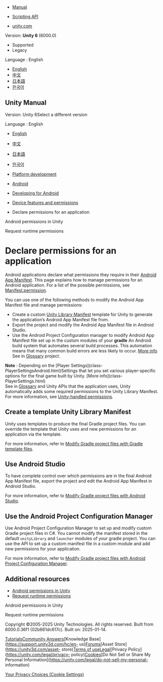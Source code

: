 [](https://docs.unity3d.com)

  * [Manual](../Manual/index.html)
  * [Scripting API](../ScriptReference/index.html)

  * [unity.com](https://unity.com/)

Version: **Unity 6** (6000.0)

  * Supported
  * Legacy

Language : English

  * [English](/Manual/android-permissions-declare.html)
  * [中文](/cn/current/Manual/android-permissions-declare.html)
  * [日本語](/ja/current/Manual/android-permissions-declare.html)
  * [한국어](/kr/current/Manual/android-permissions-declare.html)

[](https://docs.unity3d.com)

## Unity Manual

Version: Unity 6Select a different version

Language : English

  * [English](/Manual/android-permissions-declare.html)
  * [中文](/cn/current/Manual/android-permissions-declare.html)
  * [日本語](/ja/current/Manual/android-permissions-declare.html)
  * [한국어](/kr/current/Manual/android-permissions-declare.html)

  * [Platform development ](PlatformSpecific.html)
  * [Android](android.html)
  * [Developing for Android](android-developing.html)
  * [Device features and permissions](android-device-features-and-permissions.html)
  * Declare permissions for an application

[](android-permissions-in-unity.html)

Android permissions in Unity

[](android-RequestingPermissions.html)

Request runtime permissions

# Declare permissions for an application

Android applications declare what permissions they require in their [Android
App Manifest](android-manifest.html). This page explains how to manage
permissions for an Android application. For a list of the possible
permissions, see
[Manifest.permission](https://developer.android.com/reference/android/Manifest.permission).

You can use one of the following methods to modify the Android App Manifest
file and manage permissions:

  * Create a custom [Unity Library Manifest](android-library-manifest.html) template for Unity to generate the application’s Android App Manifest file from.
  * Export the project and modify the Android App Manifest file in Android Studio.
  * Use the Android Project Configuration manager to modify Android App Manifest file set up in the custom modules of your **gradle** An Android build system that automates several build processes. This automation means that many common build errors are less likely to occur. [More info](android-gradle-overview.html)  
See in [Glossary](Glossary.html#Gradle) project.

**Note** : Depending on the [Player Settings](class-
PlayerSettingsAndroid.html)Settings that let you set various player-specific
options for the final game built by Unity. [More info](class-
PlayerSettings.html)  
See in [Glossary](Glossary.html#PlayerSettings) and Unity APIs that the
application uses, Unity automatically adds some required permissions to the
Unity Library Manifest. For more information, see [Unity-handled
permissions](android-permissions-in-unity.html#unity-handled-permissions).

## Create a template Unity Library Manifest

Unity uses templates to produce the final Gradle project files. You can
override the template that Unity uses and new permissions for an application
via the template.

For more information, refer to [Modify Gradle project files with Gradle
template files](android-modify-gradle-project-files-templates.html).

## Use Android Studio

To have complete control over which permissions are in the final Android App
Manifest file, export the project and edit the Android App Manifest in Android
Studio.

For more information, refer to [Modify Gradle project files with Android
Studio](android-modify-gradle-project-files-android-studio.html).

## Use the Android Project Configuration Manager

Use Android Project Configuration Manager to set up and modify custom Gradle
project files in C#. You cannot modify the manifest stored in the default
`unityLibrary` and `launcher` modules of your gradle project. You can use the
API to set up a custom manifest file in a custom module and add new
permissions for your application.

For more information, refer to [Modify Gradle project files with Android
Project Configuration Manager](android-modify-gradle-project-files-agp.html).

## Additional resources

  * [Android permissions in Unity](android-permissions-in-unity.html)
  * [Request runtime permissions](android-RequestingPermissions.html)

[](android-permissions-in-unity.html)

Android permissions in Unity

[](android-RequestingPermissions.html)

Request runtime permissions

Copyright ©2005-2025 Unity Technologies. All rights reserved. Built from
6000.0.36f1 (02b661dc617c). Built on: 2025-01-14.

[Tutorials](https://learn.unity.com/)[Community
Answers](https://answers.unity3d.com)[Knowledge
Base](https://support.unity3d.com/hc/en-
us)[Forums](https://forum.unity3d.com)[Asset Store](https://unity3d.com/asset-
store)[Terms of
use](https://docs.unity3d.com/Manual/TermsOfUse.html)[Legal](https://unity.com/legal)[Privacy
Policy](https://unity.com/legal/privacy-
policy)[Cookies](https://unity.com/legal/cookie-policy)[Do Not Sell or Share
My Personal Information](https://unity.com/legal/do-not-sell-my-personal-
information)

[Your Privacy Choices (Cookie Settings)](javascript:void\(0\);)


